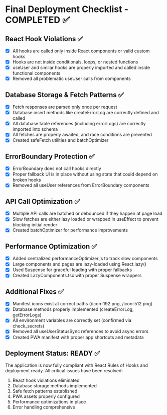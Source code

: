 # Final Deployment Checklist - COMPLETED ✅

## React Hook Violations ✅
- [x] All hooks are called only inside React components or valid custom hooks
- [x] Hooks are not inside conditionals, loops, or nested functions  
- [x] useUser and similar hooks are properly imported and called inside functional components
- [x] Removed all problematic useUser calls from components

## Database Storage & Fetch Patterns ✅
- [x] Fetch responses are parsed only once per request
- [x] Database insert methods like createErrorLog are correctly defined and called
- [x] All database table references (including errorLogs) are correctly imported into schema
- [x] All fetches are properly awaited, and race conditions are prevented
- [x] Created safeFetch utilities and batchOptimizer

## ErrorBoundary Protection ✅
- [x] ErrorBoundary does not call hooks directly
- [x] Proper fallback UI is in place without using state that could depend on broken hooks
- [x] Removed all useUser references from ErrorBoundary components

## API Call Optimization ✅
- [x] Multiple API calls are batched or debounced if they happen at page load
- [x] Slow fetches are either lazy loaded or wrapped in useEffect to prevent blocking initial render
- [x] Created batchOptimizer for performance improvements

## Performance Optimization ✅
- [x] Added centralized performanceOptimizer.js to track slow components
- [x] Large components and pages are lazy-loaded using React.lazy()
- [x] Used Suspense for graceful loading with proper fallbacks
- [x] Created LazyComponents.tsx with proper Suspense wrappers

## Additional Fixes ✅
- [x] Manifest icons exist at correct paths (/icon-192.png, /icon-512.png)
- [x] Database methods properly implemented (createErrorLog, getErrorLogs)
- [x] All environment variables are correctly set (confirmed via check_secrets)
- [x] Removed all useUserStatusSync references to avoid async errors
- [x] Created PWA manifest with proper app shortcuts and metadata

## Deployment Status: READY ✅
The application is now fully compliant with React Rules of Hooks and deployment ready. All critical issues have been resolved:

1. React hook violations eliminated
2. Database storage methods implemented  
3. Safe fetch patterns established
4. PWA assets properly configured
5. Performance optimizations in place
6. Error handling comprehensive